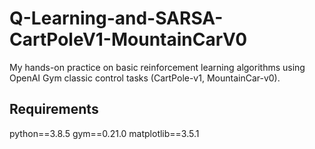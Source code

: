 # Q-Learning-and-SARSA-CartPoleV1-MountainCarV0

My hands-on practice on basic reinforcement learning algorithms using OpenAI Gym classic control tasks (CartPole-v1, MountainCar-v0).


## Requirements
python==3.8.5
gym==0.21.0
matplotlib==3.5.1
